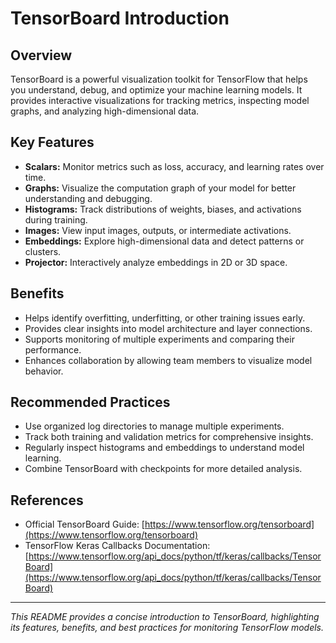 # TensorBoard Introduction

## Overview
TensorBoard is a powerful visualization toolkit for TensorFlow that helps you understand, debug, and optimize your machine learning models. It provides interactive visualizations for tracking metrics, inspecting model graphs, and analyzing high-dimensional data.

## Key Features
- **Scalars:** Monitor metrics such as loss, accuracy, and learning rates over time.  
- **Graphs:** Visualize the computation graph of your model for better understanding and debugging.  
- **Histograms:** Track distributions of weights, biases, and activations during training.  
- **Images:** View input images, outputs, or intermediate activations.  
- **Embeddings:** Explore high-dimensional data and detect patterns or clusters.  
- **Projector:** Interactively analyze embeddings in 2D or 3D space.  

## Benefits
- Helps identify overfitting, underfitting, or other training issues early.  
- Provides clear insights into model architecture and layer connections.  
- Supports monitoring of multiple experiments and comparing their performance.  
- Enhances collaboration by allowing team members to visualize model behavior.  

## Recommended Practices
- Use organized log directories to manage multiple experiments.  
- Track both training and validation metrics for comprehensive insights.  
- Regularly inspect histograms and embeddings to understand model learning.  
- Combine TensorBoard with checkpoints for more detailed analysis.  

## References
- Official TensorBoard Guide: [https://www.tensorflow.org/tensorboard](https://www.tensorflow.org/tensorboard)  
- TensorFlow Keras Callbacks Documentation: [https://www.tensorflow.org/api_docs/python/tf/keras/callbacks/TensorBoard](https://www.tensorflow.org/api_docs/python/tf/keras/callbacks/TensorBoard)  

---

*This README provides a concise introduction to TensorBoard, highlighting its features, benefits, and best practices for monitoring TensorFlow models.*
